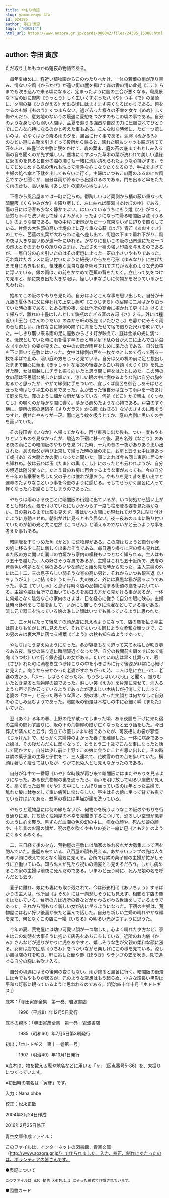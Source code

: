```yaml
---
title: やもり物語
slug: yamoriwuyu-4fa
id: 024395
author: 寺田 寅彦
tags: ["NDC914"]
html_url: https://www.aozora.gr.jp/cards/000042/files/24395_15388.html
---
```


## author: 寺田 寅彦

ただ取り止めもつかぬ短夜の物語である。

　毎年夏始めに、程近い植物園からこのわたりへかけ、一体の若葉の梢が茂り黒み、情ない空風《からかぜ》が遠い街の塵を揚げて森の香の清い此処《ここ》らまでも吹き込んで来る頃になると、定まったように脳の工合が悪くなる。殺風景な下宿の庭に鬱陶《うっとう》しく生いくすぶった八《や》つ手《で》の葉蔭に、夕闇の蟇《ひきがえる》が出る頃にはますます悪くなるばかりである。何をするのも懶《ものう》くつまらない。過ぎ去った様々の不幸を女々《めめ》しく悔やんだり、意気地のない今の境遇に愛想をつかすのもこの頃の事である。自分のような身も心も弱い人間は、孟夏を迎うる強烈な自然の力に圧服されてひとりでにこんな心持になるのかと考えた事もある。こんな厭な時候に、ただ一つ嬉しいのは、心ゆくばかり降る雨の夕を、風呂に行く事である。泥濘《ぬかるみ》のひどい道に古靴を引きずって役所から帰ると、濡れた服もシャツも脱ぎ捨てて汗をふき、四畳半の中敷に腰をかけて、森の葉末、庭の苔の底までもとしみ入る雨の音を聞くのが先ず嬉しい。塵埃にくすぶった草木の葉が洗われて美しい濃緑に返るのを見ると自分の脳の濁りも一緒に洗い清められたような心持がする。そしてじめじめする肌の汚れも洗って清浄な心になりたくなるので、手拭をさげて主婦の処へ傘と下駄を出してもらいに行く。主婦はいつもこの雨のふるのにお風呂ですかと聞くが、自分は雨が降るから出掛けるのである。門を出ると傘をたたく雨の音も、高い足駄《あしだ》の踏み心地もよい。

　下宿から風呂屋までは一町に足らぬ。鬱陶しいほど両側から梢の蔽い重なった暗闇阪《くらやみざか》を降り尽して、左に曲れば曙湯《あけぼのゆ》である。雨の日には浴客も少なく静かでよい。はいっているうちにもう燈《ひ》がつく。疲労も不平も洗い流して蘇《よみがえ》ったようになって帰る暗闇阪は漆《うるし》のような闇である。阪の中程に街燈がただ一つ覚束ない光に辺りを照らしている。片側の大名邸の高い土堤の上に茂り重なる萩《はぎ》青芒《あおすすき》の上から、芭蕉の広葉が大わらわに道へ差し出て、街燈の下まで垂れ下がり、風の夜は大きな黒い影が道一杯にゆれる。かなりに長いこの阪の凸凹道にただ一つの燈火とそのまわりの茂りのさまは、たださえ一種の強い印象を与えるのであるが、一層自分の心を引いたのはその街燈に止った一疋の小さいやもりであった。汚れ煤けたガラスに吸い付いたように細長いからだを弓形《ゆみなり》に曲げたまま身じろきもせぬ。気味悪く真白な腹を照らされてさながら水のような光の中に浮いている。銀の雨はこの前をかすめて芭蕉の背をたたく。立止って気をつけて見ると、頭に突き出た大きな眼は、怪しいまなざしに何物かを呪うているかと思われた。

　始めてこの阪のやもりを見た時、自分はふとこんな事を思い出した。自分が十九歳の夏休みに父に伴われて上京し麹町《こうじまち》の宿屋に二月ばかり泊っていた時の事である。とある雨の夜、父は他所の宴会に招かれて更《ふ》けるまで帰らず、離れの十畳はしんとして鉄瓶のたぎる音のみ冴《さ》える。外には程近い山王台《さんのうだい》の森から軒の板庇《いたびさし》を静かにそそぐ雨の音も佗しい。所在なさに縁側の障子に背をもたせて宿で借りた尺八を吹いていた。一しきり襲い来る雨の足に座敷からさす灯が映えて、庭は金糸の光に満つる。恍惚としていた時に雨を侵す傘の音と軽い庭下駄の音が入口に止んで白い浴衣《ゆかた》の姿が見えた。女中のお房が雨戸をしめに来たのである。自分は笛を下に置いて座敷にはいった。女中は縁側の戸を一枚々々としめて行って残る一枚を半ばで止め、暗い庭の方をじっと見ている。自分は父の机の前に足と投出したままで無心に華車《きゃしゃ》な浴衣の後姿から白い衿頸《えりくび》を見上げた時、女は肩越しにチラと振り向いたと思う間に戸をはたとしめた。この時の女の顔は不思議な美しさに輝いて、涼しい眼の中に燃ゆるような光は自分の胸を射るかと思ったが、やがて縁側に手をついて、宜しくば風呂を御召しあそばせと云った時はもう平生のお房であった。女が去った後自分は立って雨戸を一枚あけて庭を見た。霧のように細かな雨が降っている。何処《どこ》かで轡虫《くつわむし》の鳴くのが静かな闇に響く。夢から醒めたような心持である。戸袋のすぐ横に、便所の窓の磨硝子《すりガラス》から朧《おぼろ》な光のさすのに眼をうつすと、痩せたやもりが一疋、雨に迷う蚊を吸うとてか、窓の片側に黒いくの字を画いていた。

　その後田舎《いなか》へ帰ってからも、再び東京に出た後も、つい一度もやもりというものを見なかったが、駒込の下宿に移って後、夏も名残《なごり》のある夜の雨にこの暗闇阪のやもりを見つけた時、十九の昔の一夜がありあり思い出された。あの後父が再び上京して帰った時の話の末に、お房と云う女中は縁あって或《あ》る大尉とかの妻になったと聞いた。事によれば今も同じ東京に居るかも知れぬ。彼は云わば玉《たま》の輿《こし》にのったとも云われようが、自分の境遇は随分変った。たとえ昔のお房に再会するような事があっても、今の自分を十年の昔豪奢を尽した父の子とは誰れが思おう。やもりを見て昔を思い出すと運命のたよりなさという事を今更のように感じる。そしてせっかく風呂に入って軽くなった心を腐らしてしまうのであった。

　やもりは雨のふる夜ごとに暗闇阪の街燈に出ているが、いつ何処から這い上がるとも知れぬ。気を付けていたにもかかわらず一度も柱を登る姿を見た事がない。日の暮れるまでは影も見えず、夜はいつの間にか現われてガラスに貼り付けたように身動きせぬ。朝出がけに見るともう居ない。夜一夜あのままに貼り付いていたのが朝の光と共に忽然《こつぜん》と消えるのでないかと云うような事を考えた事もある。

　暗闇阪を下りつめた角《かど》に荒物屋がある。この店はちょうど自分が今の処に移る少し前に新しく出来たそうである。毎日通り掛りに店の様も見れば、また阪の方に開いた裏口の竹垣から家内の模様もいつとなく知られる。主人はもう五十を越した、人の好さそうな男であるが、主婦はこれも五十近所で、皮膚の蒼黄色い何処となく険のあるいやな顔だと始め見た時から思った。主人夫婦の外には二十二、三の息子らしい弱そうな脊の高い男と、それからいつも銀杏返《いちょうがえ》しに結《ゆ》うた十八、九の娘と、外には真黒な猫が居るようであった。亭主《ていしゅ》と息子は時々店の品物に溜まる街道の塵をはたいている。主婦や娘は台所で立働いているのを裏口の方から見かける事があるが、一体に何処となく陰気なこの家内のさまは、日を経るに従うて自分の眼に映る。主婦は時々鉢巻をして髪を乱して、いかにも苦しそうに洗濯などしている事がある。流し元で器皿を洗っている娘の淋しい顔はいつでも曇っているように思われた。

　二、三ヶ月程たって後息子の顔が店に見えぬようになって、店の塵を払う亭主は前よりも忙がしげに見えたが、それでもいつも同じような柔和な顔つきで、この男のみは裏木戸に落つる梧葉《ごよう》の秋も知らぬようであった。

　やもりはもう見えぬようになった。冬が容捨もなく迫って来て木枯しが吹き募るある夜、散歩の帰り途に暗闇阪近くなった時、自分の数間前を肩をすぼめて俯向《うつむ》いて行く銀杏返しの女がある。たいていの店は早く仕舞って、寂《さび》れた町に渦巻き立つ砂ほこりの中を小きざみに行く後姿が非常に心細げに見えた。向うから来かかった老婆がすれちがった時、二人は急に立止って、老婆の方から、「ホー、しばらくだったね、もう少しはいいかえ」と聞く。振りむいたとき見ると荒物屋の娘であった。淋しい笑《えみ》を片頬に見せて、消入るような声で何か云っているようであったが凄まじい木枯しが打消してしまって、老婆の「ホー」と云った寒そうな声と、娘の淋しかった笑顔とは何かなしに自分の心にしみ込むようであった。暗闇阪の街燈は木枯しの中に心細く瞬《またた》いていた。

　翌《あく》る年の春、上野の花が散ってしまった頃、ある夜膳を下げに来た宿の主婦の問わず語りに、阪の下の荒物屋の娘が亡くなったと云う話をした。今日葬式が済んだと云う。気立ての優しいよい娘であったが、可哀相にお袋が邪慳《じゃけん》で、せっかく夫婦仲のよかった養子を離縁した。一体に病身であった娘は、その後だんだんに弱くなって、とうとう二十歳でこんな事になったと話して聞かせた。自分は少し前に上野でこの娘に会うたことを思い出した。その時は隣の菓子屋の主婦と子供を二、三人連れて、花吹雪の竹の台を歩いていた。横顔は著しく痩せてはいたが、やがて死ぬ人とも見えなかったのである。

　自分が年中で一番厭《いや》な時候が再び来て暗闇阪にはまたやもりを見るようになった。ある夜荒物屋の裏を通ったら、雨戸を明け放して明るい座敷が見える。高く釣った蚊屋《かや》の中にしょんぼり坐っているのは年とった主婦で、乱れた髪に鉢巻をして重い病苦に悩むらしい。亭主はその傍に坐って背でも撫でているけはいである。蚊屋の裾には黒猫が顔を洗っている。

　やもりと荒物屋には何の縁もないが、何物かを呪うようなこの阪のやもりを行き通りに見、打ち続く荒物屋の不幸を見聞きするにつけて、恐ろしい空想が悪夢のように心を襲う。黒ずんだ血潮の色の幻の中に、病女の顔や、死んだ娘の顔や、十年昔のお房の顔が、呪の息を吹くやもりの姿と一緒に巴《ともえ》のようにぐるぐるめぐる。

　二、三日経て後の夕方、荒物屋の座敷には隣家の誰れ彼れが大勢集まって酒を酌んでいた。畳屋も来ている、八百屋の顔も見える。あかるいランプの光は人々の赤い顔に映えて何となく陽気に見える。台所では隣の菓子屋の主婦が忙がしそうに立働いている。知らぬ人が見たら祝いの酒宴とも見えるだろう。しかし病めるこの家の主婦は前夜に死んだのである。いまわと云う時に、死んだ娘の名を呼んだとも云う。

　養子に離れ、娘にも妻にも取り残されて、今は形影相弔《あいちょう》するばかりの主人は、他所目《よそめ》には一向悲しそうにも見えず、相変らず店の塵をはたいている。台所の方は近所の者などがかわるがわる世話をしているようであった。それから間もなく新しい女が店に坐るようになった。下宿の主婦は、荒物屋には若い好い後妻が来たと喜んで話した。自分も新しい主婦の晴れやかな顔を見て、何となくこの店に一縷《いちる》の明るい光がさすように思うた。

　今年の夏、荒物屋には幼い可愛い顔が一つ増した。心よく晴れた夕方など、亭主はこの幼時を大事そうに抱いて店先をあちこちしている。近所のお内儀《かみ》さんなどが通りがかりに児をあやすと、嬉しそうな色が父親の柔和な顔に漲る。女房は店で団扇《うちわ》をつかいながら楽しげにこの様を見ている。涼しい風は店の灯を吹き、軒に吊した籠や箒《ほうき》やランプの笠を吹き、見て過ぐる自分の胸にも吹き入る。

　自分の境遇にはその後何の変りもない。雨が降ると風呂に行く。暗闇阪の街燈には今でもやもりが居るが、元のような空想はもう起らぬ、小さな細長い黒影は平和な灯影に眠っているように思われるのである。（明治四十年十月『ホトトギス』）













底本：「寺田寅彦全集　第一巻」岩波書店

　　　1996（平成8）年12月5日発行

底本の親本：「寺田寅彦全集　第一巻」岩波書店

　　　1985（昭和60）年7月5日第3刷発行

初出：「ホトトギス　第十一巻第一号」

　　　1907（明治40）年10月1日発行

※底本は、物を数える際や地名などに用いる「ヶ」（区点番号5-86）を、大振りにつくっています。

※初出時の署名は「寅彦」です。

入力：Nana ohbe

校正：松永正敏

2004年3月24日作成

2016年2月25日修正

青空文庫作成ファイル：

このファイルは、インターネットの図書館、青空文庫（http://www.aozora.gr.jp/）で作られました。入力、校正、制作にあたったのは、ボランティアの皆さんです。











●表記について


	このファイルは W3C 勧告 XHTML1.1 にそった形式で作成されています。







●図書カード